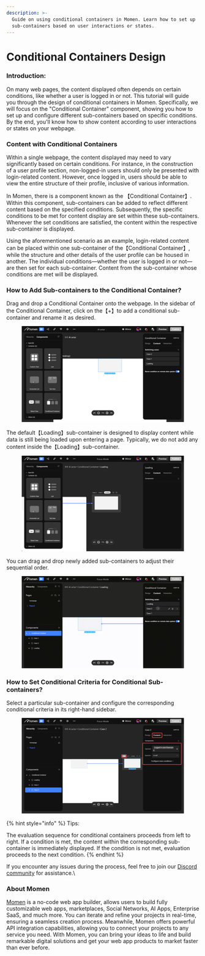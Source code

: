 ```yaml
---
description: >-
  Guide on using conditional containers in Momen. Learn how to set up
  sub-containers based on user interactions or states.
---
```


# Conditional Containers Design

### Introduction:

On many web pages, the content displayed often depends on certain conditions, like whether a user is logged in or not. This tutorial will guide you through the design of conditional containers in Momen. Specifically, we will focus on the "Conditional Container" component, showing you how to set up and configure different sub-containers based on specific conditions. By the end, you'll know how to show content according to user interactions or states on your webpage.

### Content with Conditional Containers

Within a single webpage, the content displayed may need to vary significantly based on certain conditions. For instance, in the construction of a user profile section, non-logged-in users should only be presented with login-related content. However, once logged in, users should be able to view the entire structure of their profile, inclusive of various information.

In Momen, there is a component known as the 【Conditional Container】. Within this component, sub-containers can be added to reflect different content based on the specified conditions. Subsequently, the specific conditions to be met for content display are set within these sub-containers. Whenever the set conditions are satisfied, the content within the respective sub-container is displayed.

Using the aforementioned scenario as an example, login-related content can be placed within one sub-container of the【Conditional Container】, while the structure and other details of the user profile can be housed in another. The individual conditions—whether the user is logged in or not—are then set for each sub-container. Content from the sub-container whose conditions are met will be displayed.

### How to Add Sub-containers to the Conditional Container?

Drag and drop a Conditional Container onto the webpage. In the sidebar of the Conditional Container, click on the【+】to add a conditional sub-container and rename it as desired.

<figure><img src="../../../../.gitbook/assets/1 (61).png" alt="Drag and drop a conditional container in a no-code tool"><figcaption></figcaption></figure>

The default【Loading】sub-container is designed to display content while data is still being loaded upon entering a page. Typically, we do not add any content inside the【Loading】sub-container.

<figure><img src="../../../../.gitbook/assets/2 (53).png" alt="Drag and drop sub-containers in a no-code tool"><figcaption></figcaption></figure>

You can drag and drop newly added sub-containers to adjust their sequential order.

<figure><img src="../../../../.gitbook/assets/3 (9).gif" alt="Drag and drop sub-containers in a no-code tool"><figcaption></figcaption></figure>

### How to Set Conditional Criteria for Conditional Sub-containers?

Select a particular sub-container and configure the corresponding conditional criteria in its right-hand sidebar.



<figure><img src="../../../../.gitbook/assets/4 (48).png" alt="Set conditional criteria for conditional sub-containers in a no-code tool"><figcaption></figcaption></figure>

{% hint style="info" %}
Tips:&#x20;

The evaluation sequence for conditional containers proceeds from left to right. If a condition is met, the content within the corresponding sub-container is immediately displayed. If the condition is not met, evaluation proceeds to the next condition.
{% endhint %}

If you encounter any issues during the process, feel free to join our [Discord community](https://discord.com/invite/UCyhySSXfz.) for assistance.\


### About Momen

[Momen](https://momen.app/?channel=blog-about) is a no-code web app builder, allows users to build fully customizable web apps, marketplaces, Social Networks, AI Apps, Enterprise SaaS, and much more. You can iterate and refine your projects in real-time, ensuring a seamless creation process. Meanwhile, Momen offers powerful API integration capabilities, allowing you to connect your projects to any service you need. With Momen, you can bring your ideas to life and build remarkable digital solutions and get your web app products to market faster than ever before.
